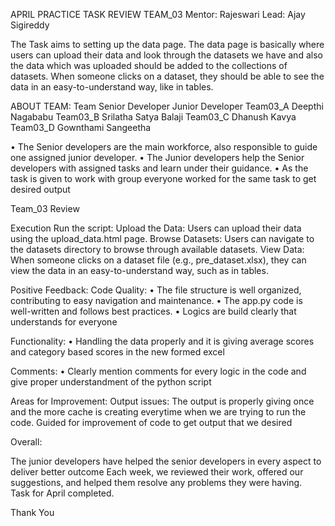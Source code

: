 APRIL PRACTICE TASK REVIEW
TEAM_03
Mentor: Rajeswari
Lead: Ajay Sigireddy

The Task aims to setting up the data page. The data page is basically where users can upload their data and look through the datasets we have and also the data which was uploaded should be added to the collections of datasets. When someone clicks on a dataset, they should be able to see the data in an easy-to-understand way, like in tables.

ABOUT TEAM:
Team                    Senior Developer     Junior Developer
Team03_A            Deepthi                      Nagababu 
Team03_B            Srilatha                       Satya Balaji
Team03_C            Dhanush                      Kavya
Team03_D            Gownthami                 Sangeetha

•	The Senior developers are the main workforce, also responsible to guide one assigned junior developer.
•	The Junior developers help the Senior developers with assigned tasks and learn under their guidance.
•	As the task is given to work with group everyone worked for the same task to get desired output

Team_03 Review

Execution
Run the script:
Upload the Data:
Users can upload their data using the upload_data.html page.
Browse Datasets:
Users can navigate to the datasets directory to browse through available datasets.
View Data:
When someone clicks on a dataset file (e.g., pre_dataset.xlsx), they can view the data in an easy-to-understand way, such as in tables.

Positive Feedback:
Code Quality:
•	The file structure is well organized, contributing to easy navigation and maintenance.
•	 The app.py code is well-written and follows best practices.
•	Logics are build clearly that understands for everyone

Functionality:
•	Handling the data properly and it is giving average scores and category based scores in the new formed excel

Comments:
•	Clearly mention comments for every logic in the code and give proper understandment of the python script

Areas for Improvement:
Output issues:
The output is properly giving once and the more cache is creating everytime when we are trying to run the code. Guided for improvement of code to get output that we desired

Overall:

The junior developers have helped the senior developers in every aspect to deliver better outcome
Each week, we reviewed their work, offered our suggestions, and helped them resolve any problems they were having.  
Task for April completed.

Thank You
